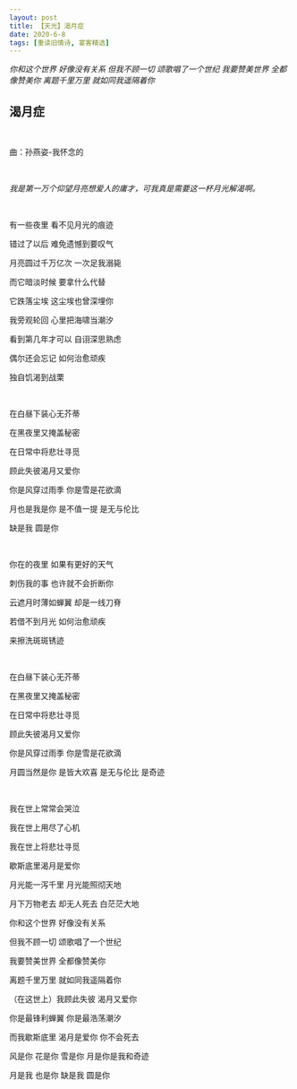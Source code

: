 ```yaml
---
layout: post
title: 【天光】渴月症
date: 2020-6-8
tags: [重读旧情诗, 宴客精选]
---
```


*你和这个世界 好像没有关系 但我不顾一切 颂歌唱了一个世纪 我要赞美世界 全都像赞美你 离题千里万里 就如同我遥隔着你*

## 渴月症

<br>

曲：孙燕姿-我怀念的

<br>

*我是第一万个仰望月亮想爱人的庸才，可我真是需要这一杯月光解渴啊。*


<br>

有一些夜里 看不见月光的痕迹

错过了以后 难免遗憾到要叹气

月亮圆过千万亿次 一次足我溺毙

而它暗淡时候 要拿什么代替

它跌落尘埃 这尘埃也曾深埋你

我旁观轮回 心里把海啸当潮汐

看到第几年才可以 自诩深思熟虑

偶尔还会忘记 如何治愈顽疾

独自饥渴到战栗

<br>

在白昼下装心无芥蒂

在黑夜里又掩盖秘密

在日常中将悲壮寻觅

顾此失彼渴月又爱你

你是风穿过雨季 你是雪是花欲滴

月也是我是你 是不值一提 是无与伦比

缺是我 圆是你

<br>

你在的夜里 如果有更好的天气

刺伤我的事 也许就不会折断你

云遮月时薄如蝉翼 却是一线刀脊

若借不到月光 如何治愈顽疾

来擦洗斑斑锈迹 

<br>

在白昼下装心无芥蒂

在黑夜里又掩盖秘密

在日常中将悲壮寻觅

顾此失彼渴月又爱你

你是风穿过雨季 你是雪是花欲滴

月圆当然是你 是皆大欢喜 是无与伦比 是奇迹

<br>

我在世上常常会哭泣

我在世上用尽了心机

我在世上将悲壮寻觅

歇斯底里渴月是爱你

月光能一泻千里 月光能照彻天地

月下万物老去 却无人死去 白茫茫大地

你和这个世界 好像没有关系

但我不顾一切 颂歌唱了一个世纪

我要赞美世界 全都像赞美你

离题千里万里 就如同我遥隔着你

（在这世上）我顾此失彼 渴月又爱你

你是最锋利蝉翼 你是最浩荡潮汐

而我歇斯底里 渴月是爱你 你不会死去

风是你 花是你 雪是你 月是你是我和奇迹

月是我 也是你 缺是我 圆是你

<br>
<br>

